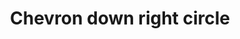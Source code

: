 ---
title: Chevron down right circle
tags: ["chevron", "down", "right", "circle", "direction"]
icon: chevron-down-right-circle
svg: '<svg xmlns="http://www.w3.org/2000/svg" width="24" height="24" fill="none" viewBox="0 0 24 24" stroke-width="1.5" stroke-linecap="round" stroke-linejoin="round" stroke="currentColor"><path d="M13.95 9v4.95H9"/><circle cx="12" cy="12" r="9"/></svg>'
---